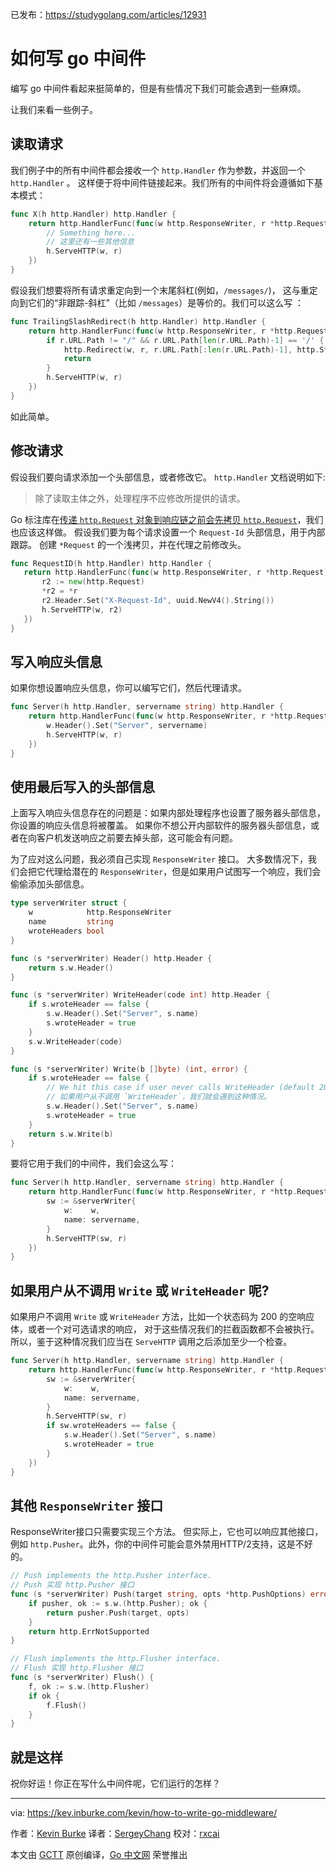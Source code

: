 已发布：https://studygolang.com/articles/12931

# 如何写 go 中间件

编写 go 中间件看起来挺简单的，但是有些情况下我们可能会遇到一些麻烦。

让我们来看一些例子。

## 读取请求

我们例子中的所有中间件都会接收一个 `http.Handler` 作为参数，并返回一个 `http.Handler` 。
这样便于将中间件链接起来。我们所有的中间件将会遵循如下基本模式：

```go
func X(h http.Handler) http.Handler {
	return http.HandlerFunc(func(w http.ResponseWriter, r *http.Request) {
		// Something here...
		// 这里还有一些其他信息
		h.ServeHTTP(w, r)
	})
}
```

假设我们想要将所有请求重定向到一个末尾斜杠(例如，`/messages/`)，
这与重定向到它们的“非跟踪-斜杠”（比如 `/messages`）是等价的。我们可以这么写 ：

```go
func TrailingSlashRedirect(h http.Handler) http.Handler {
	return http.HandlerFunc(func(w http.ResponseWriter, r *http.Request) {
		if r.URL.Path != "/" && r.URL.Path[len(r.URL.Path)-1] == '/' {
			http.Redirect(w, r, r.URL.Path[:len(r.URL.Path)-1], http.StatusMovedPermanently)
			return
		}
		h.ServeHTTP(w, r)
	})
}
```

如此简单。

## 修改请求

假设我们要向请求添加一个头部信息，或者修改它。
`http.Handler` 文档说明如下:

 >除了读取主体之外，处理程序不应修改所提供的请求。

 Go 标注库在[传递 `http.Request` 对象到响应链之前会先拷贝 `http.Request`](https://golang.org/src/net/http/server.go#L1981)，我们也应该这样做。
 假设我们要为每个请求设置一个 `Request-Id` 头部信息，用于内部跟踪。
 创建 `*Request` 的一个浅拷贝，并在代理之前修改头。

 ```go
func RequestID(h http.Handler) http.Handler {
	return http.HandlerFunc(func(w http.ResponseWriter, r *http.Request) {
		r2 := new(http.Request)
		*r2 = *r
		r2.Header.Set("X-Request-Id", uuid.NewV4().String())
		h.ServeHTTP(w, r2)
	})
}
```

## 写入响应头信息

如果你想设置响应头信息，你可以编写它们，然后代理请求。

```go
func Server(h http.Handler, servername string) http.Handler {
	return http.HandlerFunc(func(w http.ResponseWriter, r *http.Request) {
		w.Header().Set("Server", servername)
		h.ServeHTTP(w, r)
	})
}
```

## 使用最后写入的头部信息

上面写入响应头信息存在的问题是：如果内部处理程序也设置了服务器头部信息，你设置的响应头信息将被覆盖。
如果你不想公开内部软件的服务器头部信息，或者在向客户机发送响应之前要去掉头部，这可能会有问题。

为了应对这么问题，我必须自己实现 `ResponseWriter` 接口。
大多数情况下，我们会把它代理给潜在的 `ResponseWriter`，但是如果用户试图写一个响应，我们会偷偷添加头部信息。

```go
type serverWriter struct {
	w            http.ResponseWriter
	name         string
	wroteHeaders bool
}

func (s *serverWriter) Header() http.Header {
	return s.w.Header()
}

func (s *serverWriter) WriteHeader(code int) http.Header {
	if s.wroteHeader == false {
		s.w.Header().Set("Server", s.name)
		s.wroteHeader = true
	}
	s.w.WriteHeader(code)
}

func (s *serverWriter) Write(b []byte) (int, error) {
	if s.wroteHeader == false {
		// We hit this case if user never calls WriteHeader (default 200)
		// 如果用户从不调用 `WriteHeader`，我们就会遇到这种情况。
		s.w.Header().Set("Server", s.name)
		s.wroteHeader = true
	}
	return s.w.Write(b)
}
```

要将它用于我们的中间件，我们会这么写：

```go
func Server(h http.Handler, servername string) http.Handler {
	return http.HandlerFunc(func(w http.ResponseWriter, r *http.Request) {
		sw := &serverWriter{
			w:    w,
			name: servername,
		}
		h.ServeHTTP(sw, r)
	})
}
```

## 如果用户从不调用 `Write` 或 `WriteHeader` 呢?

如果用户不调用 `Write` 或 `WriteHeader` 方法，比如一个状态码为 200 的空响应体，或者一个对可选请求的响应，
对于这些情况我们的拦截函数都不会被执行。
所以，鉴于这种情况我们应当在 `ServeHTTP` 调用之后添加至少一个检查。

```go
func Server(h http.Handler, servername string) http.Handler {
	return http.HandlerFunc(func(w http.ResponseWriter, r *http.Request) {
		sw := &serverWriter{
			w:    w,
			name: servername,
		}
		h.ServeHTTP(sw, r)
		if sw.wroteHeaders == false {
			s.w.Header().Set("Server", s.name)
			s.wroteHeader = true
		}
	})
}

```

## 其他 `ResponseWriter` 接口

ResponseWriter接口只需要实现三个方法。
但实际上，它也可以响应其他接口，例如 `http.Pusher`。此外，你的中间件可能会意外禁用HTTP/2支持，这是不好的。

```go
// Push implements the http.Pusher interface.
// Push 实现 http.Pusher 接口
func (s *serverWriter) Push(target string, opts *http.PushOptions) error {
	if pusher, ok := s.w.(http.Pusher); ok {
		return pusher.Push(target, opts)
	}
	return http.ErrNotSupported
}

// Flush implements the http.Flusher interface.
// Flush 实现 http.Flusher 接口
func (s *serverWriter) Flush() {
	f, ok := s.w.(http.Flusher)
	if ok {
		f.Flush()
	}
}
```

## 就是这样

祝你好运！你正在写什么中间件呢，它们运行的怎样？

---

via: https://kev.inburke.com/kevin/how-to-write-go-middleware/

作者：[Kevin Burke](https://kev.inburke.com/about)
译者：[SergeyChang](https://github.com/SergeyChang)
校对：[rxcai](https://github.com/rxcai)

本文由 [GCTT](https://github.com/studygolang/GCTT) 原创编译，[Go 中文网](https://studygolang.com/) 荣誉推出

